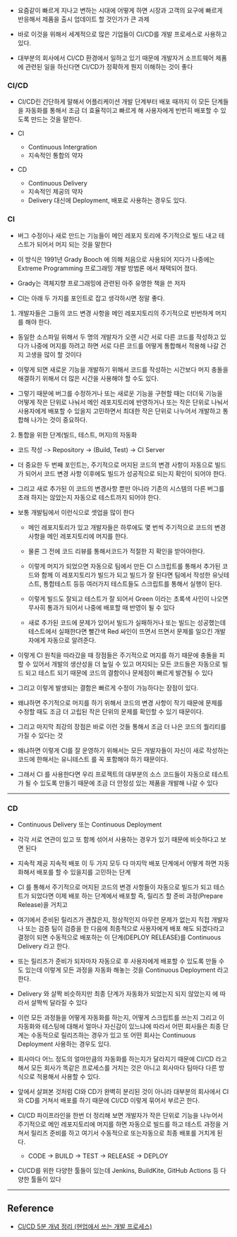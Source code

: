 - 요즘같이 빠르게 지나고 변하는 시대에 어떻게 하면 시장과 고객의 요구에 빠르게 반응해서 제품을 출시 업데이트 할 것인가가 큰 과제

- 바로 이것을 위해서 세계적으로 많은 기업들이 CI/CD를 개발 프로세스로 사용하고 있다.

- 대부분의 회사에서 CI/CD 환경에서 일하고 있기 때문에 개발자거 소프트웨어 제품에 관련된 일을 하신다면 CI/CD가 정확하게 뭔지 이해하는 것이 좋다

### CI/CD

- CI/CD린 간단하게 말해서 어플리케이션 개발 단계부터 배포 때까지 이 모든 단계들을 자동화를 통해서 조금 더 효율적이고 빠르게 해 사용자에게 빈번히 배포할 수 있도록 만드는 것을 말한다.

- CI
  - Continuous Intergration
  - 지속적인 통합의 약자
- CD

  - Continuous Delivery
  - 지속적인 제공의 약자
  - Delivery 대신에 Deployment, 배포로 사용하는 경우도 있다.

### CI

- 버그 수정이나 새로 만드는 기능들이 메인 레포지 토리에 주기적으로 빌드 내고 테스트가 되어서 머지 되는 것을 말한다
- 이 방식은 1991년 Grady Booch 에 의해 처음으로 사용되어 지다가 나중에는 Extreme Programming 프로그래밍 개발 방법론 에서 채택되어 졌다.
- Grady는 객체지향 프로그래밍에 관련된 아주 유명한 책을 쓴 저자

- CI는 아래 두 가지를 포인트로 잡고 생각하시면 정말 좋다.

1. 개발자들은 그들의 코드 변경 사항을 메인 레포지토리의 주기적으로 빈번하게 머지를 해야 한다.

- 동일한 소스파일 위해서 두 명의 개발자가 오랜 시간 서로 다른 코드를 작성하고 있다가 나중에 머지를 하려고 하면 서로 다른 코드를 어떻게 통합해서 적용해 나갈 건지 고생을 많이 할 것이다

- 이렇게 되면 새로운 기능을 개발하기 위해서 코드를 작성하는 시간보다 머지 충돌을 해결하기 위해서 더 많은 시간을 사용해야 할 수도 있다.

- 그렇기 때문에 버그를 수정하거나 또는 새로운 기능을 구현할 때는 더더욱 기능을 어떻게 작은 단위로 나눠서 메인 레포지토리에 반영하거나 또는 작은 단위로 나눠서 사용자에게 배포할 수 있을지 고민하면서 최대한 작은 단위로 나누어서 개발하고 통합해 나가는 것이 중요하다.

2. 통합을 위한 단계(빌드, 테스트, 머지)의 자동화

- 코드 작성 -> Repository -> (Build, Test) -> CI Server

- 더 중요한 두 번째 포인트는, 주기적으로 머지된 코드의 변경 사항이 자동으로 빌드가 되어서 코드 변경 사항 이후에도 빌드가 성공적으로 되는지 확인이 되어야 한다.

- 그리고 새로 추가된 이 코드의 변경사항 뿐만 아니라 기존의 시스템의 다른 버그를 초래 하지는 않았는지 자동으로 테스트까지 되어야 한다.

- 보통 개발팀에서 이런식으로 셋업을 많이 한다

  - 메인 레포지토리가 있고 개발자들은 하루에도 몇 번씩 주기적으로 코드의 변경사항을 메인 레포지토리에 머지를 한다.
  - 물론 그 전에 코드 리뷰를 통해서코드가 적절한 지 확인을 받아야한다.
  - 이렇게 머지가 되었으면 자동으로 팀에서 만든 CI 스크립트를 통해서 추가된 코드와 함께 이 레포지토리가 빌드가 되고 빌드가 잘 된다면 팀에서 작성한 유닛테스트, 통합테스트 등등 여러가지 테스트들도 스크립트를 통해서 실행이 된다.

  - 이렇게 빌드도 잘되고 테스트가 잘 되어서 Green 이라는 초록색 사인이 나오면 무사히 통과가 되어서 나중에 배포할 때 반영이 될 수 있다

  - 새로 추가된 코드에 문제가 있어서 빌드가 실패하거나 또는 빌드는 성공했는데 테스트에서 실패한다면 빨간색 Red 싸인이 뜨면서 뜨면서 문제를 일으킨 개발자에게 자동으로 알려준다.

- 이렇게 CI 원칙을 따라갔을 때 장점들은 주기적으로 머지를 하기 때문에 충돌을 피할 수 있어서 개발의 생산성을 더 높일 수 있고 머지되는 모든 코드들은 자동으로 빌드 되고 테스트 되기 때문에 코드의 결함이나 문제점이 빠르게 발견될 수 있다

- 그리고 이렇게 발생되는 결함은 빠르게 수정이 가능하다는 장점이 있다.

- 왜냐하면 주기적으로 머지를 하기 위해서 코드의 변경 사항이 작기 때문에 문제를 수정할 때도 조금 더 고립된 작은 단위의 문제를 확인할 수 있기 때문이다.

- 그리고 마지막 최강의 장점은 바로 이런 것들 통해서 조금 더 나은 코드의 퀄리티를 가질 수 있다는 것

- 왜냐하면 이렇게 CI를 잘 운영하기 위해서는 모든 개발자들이 자신이 새로 작성하는 코드에 한해서는 유니테스트 를 꼭 포함해야 하기 때문이다.

- 그래서 CI 를 사용한다면 우리 프로젝트의 대부분의 소스 코드들이 자동으로 테스트가 될 수 있도록 만들기 때문에 조금 더 안정성 있는 제품을 개발해 나갈 수 있다

---

### CD

- Continuous Delivery 또는 Continuous Deployment
- 각각 서로 연관이 있고 또 함께 섞어서 사용하는 경우가 있기 때문에 비슷하다고 보면 된다

- 지속적 제공 지속적 배포 이 두 가지 모두 다 마지막 배포 단계에서 어떻게 하면 자동화해서 배포를 할 수 있을지를 고민하는 단계

- CI 를 통해서 주기적으로 머지된 코드의 변경 사항들이 자동으로 빌드가 되고 테스트가 되었다면 이제 배포 하는 단계에서 배포할 즉, 릴리즈 할 준비 과정(Prepare Release)을 거치고

- 여기에서 준비된 릴리즈가 괜찮은지, 정상적인지 아무런 문제가 없는지 직접 개발자나 또는 검증 팀이 검증을 한 다음에 최종적으로 사용자에게 배포 해도 되겠다라고 결정이 되면 수동적으로 배포하는 이 단계(DEPLOY RELEASE)를 Continuous Delivery 라고 한다.

- 또는 릴리즈가 준비가 되자마자 자동으로 후 사용자에게 배포할 수 있도록 만들 수도 있는데 이렇게 모든 과정을 자동화 해놓는 것을 Continuous Deployment 라고 한다.

- Delivery 와 살짝 비슷하지만 최종 단계가 자동화가 되었는지 되지 않았는지 에 따라서 살짝씩 달라질 수 있다

- 이런 모든 과정들을 어떻게 자동화를 하는지, 어떻게 스크립트를 쓰는지 그리고 이 자동화와 테스팅에 대해서 얼마나 자신감이 있느냐에 따라서 어떤 회사들은 최종 단계는 수동적으로 릴리즈하는 경우가 있고 또 어떤 회사는 Continuous Deployment 사용하는 경우도 있다.

- 회사마다 어느 정도의 얼마만큼의 자동화를 하는지가 달라지기 때문에 CI/CD 라고 해서 모든 회사가 똑같은 프로세스를 거치는 것은 아니고 회사마다 팀마다 다른 방식으로 적용해서 사용할 수 있다.

- 앞에서 살펴본 것처럼 CI와 CD가 완벽히 분리된 것이 아니라 대부분의 회사에서 CI와 CD를 거쳐서 배포를 하기 때문에 CI/CD 이렇게 묶어서 부르곤 한다.

- CI/CD 파이프라인을 한번 더 정리해 보면 개발자가 작은 단위로 기능을 나누어서 주기적으로 메인 레포지토리에 머지를 하면 자동으로 빌드를 하고 테스트 과정을 거쳐서 릴리즈 준비를 하고 여기서 수동적으로 또는자동으로 최종 배포를 거치게 된다.

  - CODE -> BUILD -> TEST -> RELEASE -> DEPLOY

- CI/CD를 위한 다양한 툴들이 있는데 Jenkins, BuildKite, GitHub Actions 등 다양한 툴들이 있다

---

## Reference

- [CI/CD 5분 개념 정리 (현업에서 쓰는 개발 프로세스)](https://www.youtube.com/watch?v=0Emq5FypiMM)
